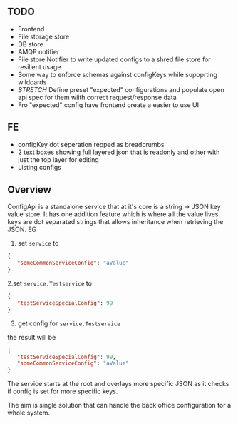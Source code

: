 ## TODO

- Frontend
- File storage store
- DB store
- AMQP notifier
- File store Notifier to write updated configs to a shred file store for resilient usage
- Some way to enforce schemas against configKeys while supoprting wildcards
- *STRETCH* Define preset "expected" configurations and populate open api spec for them wiith correct request/response data
- Fro "expected" config have frontend create a easier to use UI 


## FE
- configKey dot seperation repped as breadcrumbs
- 2 text boxes showing full layered json that is readonly and other with just the top layer for editing
- Listing configs

## Overview

ConfigApi is a standalone service that at it's core is a string -> JSON key value store. It has one addition feature which is where all the value lives. keys are dot separated strings that allows inheritance when retrieving the JSON. EG

1. set `service` to
```JSON
{
   "someCommonServiceConfig": "aValue"
}
```
2.set `service.Testservice` to
```JSON
{
   "testServiceSpecialConfig": 99
}
```

3. get config for `service.Testservice`

the result will be 
```JSON
{
   "testServiceSpecialConfig": 99,
   "someCommonServiceConfig": "aValue"
}
```

The service starts at the root and overlays more specific JSON as it checks if config is set for more specific keys.

The aim is single solution that can handle the back office configuration for a whole system. 
